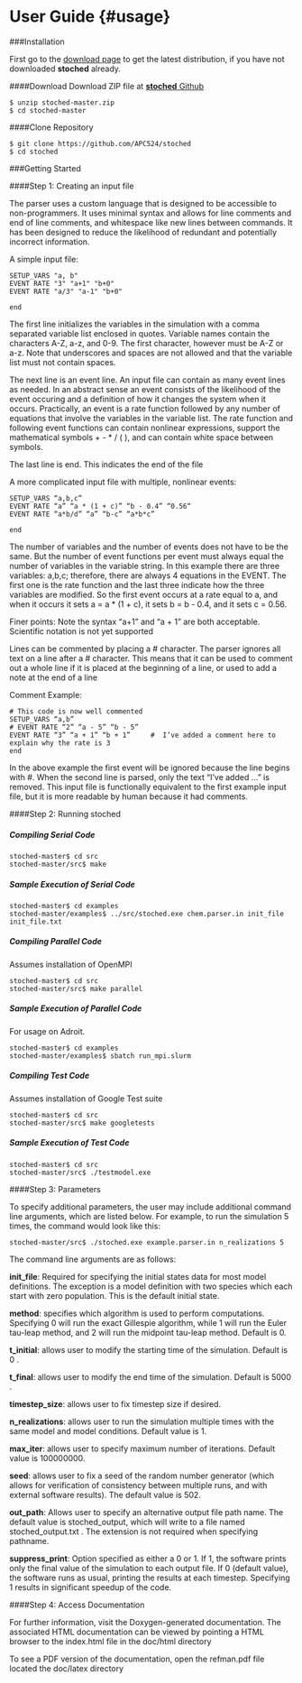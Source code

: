 User Guide                         {#usage}
============

###Installation

First go to the [download page](https://github.com/APC524/stoched) to get the latest distribution, if you have not downloaded __stoched__ already.

####Download
Download ZIP file at [__stoched__ Github](https://github.com/APC524/stoched)

    $ unzip stoched-master.zip
    $ cd stoched-master

####Clone Repository

    $ git clone https://github.com/APC524/stoched
    $ cd stoched

###Getting Started

####Step 1: Creating an input file

The parser uses a custom language that is designed to be accessible to non-programmers. It uses minimal syntax and allows for line comments and end of line comments, and whitespace like new lines between commands. It has been designed to reduce the likelihood of redundant and potentially incorrect information.

A simple input file:

    SETUP_VARS "a, b"
    EVENT RATE "3" "a+1" "b+0"
    EVENT RATE "a/3" "a-1" "b+0"

    end

The first line initializes the variables in the simulation with a comma separated variable list enclosed in quotes. Variable names contain the characters A-Z, a-z, and 0-9. The first character, however must be A-Z or a-z. Note that underscores and spaces are not allowed and that the variable list must not contain spaces.

The next line is an event line. An input file can contain as many event lines as needed. In an abstract sense an event consists of the likelihood of the event occuring and a definition of how it changes the system when it occurs. Practically, an event is a rate function followed by any number of equations that involve the variables in the variable list. The rate function and following event functions can contain nonlinear expressions, support the mathematical symbols + - * / ( ), and can contain white space between symbols. 

The last line is end. This indicates the end of the file

A more complicated input file with multiple, nonlinear events:

    SETUP_VARS “a,b,c”
    EVENT RATE “a” “a * (1 + c)” “b - 0.4” “0.56“
    EVENT RATE “a*b/d” “a” “b-c” “a*b*c”

    end

The number of variables and the number of events does not have to be the same. But the number of event functions per event must always equal the number of variables in the variable string. In this example there are three variables: a,b,c; therefore, there are always 4 equations in the EVENT. The first one is the rate function and the last three indicate how the three variables are modified. So the first event occurs at a rate equal to a, and when it occurs it sets a = a * (1 + c), it sets b = b - 0.4, and it sets c = 0.56.

Finer points:
Note the syntax “a+1” and “a    +     1” are both acceptable. Scientific notation is not yet supported

Lines can be commented by placing a # character. The parser ignores all text on a line after a # character. This means that it can be used to comment out a whole line if it is placed at the beginning of a line, or used to add a note at the end of a line

Comment Example:

    # This code is now well commented
    SETUP_VARS “a,b”
    # EVENT RATE “2” “a - 5” “b - 5”
    EVENT RATE “3” “a + 1” “b + 1”     #  I’ve added a comment here to explain why the rate is 3
    end

In the above example the first event will be ignored because the line begins with #. When the second line is parsed, only the text “I’ve added …” is removed. This input file is functionally equivalent to the first example input file, but it is more readable by human because it had comments.


####Step 2: Running stoched

##### Compiling Serial Code

    stoched-master$ cd src
    stoched-master/src$ make

##### Sample Execution of Serial Code
    
    stoched-master$ cd examples
    stoched-master/examples$ ../src/stoched.exe chem.parser.in init_file init_file.txt

##### Compiling Parallel Code

Assumes installation of OpenMPI

    stoched-master$ cd src
    stoched-master/src$ make parallel

##### Sample Execution of Parallel Code

For usage on Adroit.

    stoched-master$ cd examples    
    stoched-master/examples$ sbatch run_mpi.slurm


##### Compiling Test Code

Assumes installation of Google Test suite

    stoched-master$ cd src
    stoched-master/src$ make googletests

##### Sample Execution of Test Code
    
    stoched-master$ cd src
    stoched-master/src$ ./testmodel.exe


####Step 3: Parameters

To specify additional parameters, the user may include additional command line arguments, which are listed below. For example, to run the simulation 5 times, the command would look like this:

    stoched-master/src$ ./stoched.exe example.parser.in n_realizations 5

The command line arguments are as follows:

__init_file__: Required for specifying the initial states data for most model definitions. The exception is a model definition with two species which each start with zero population. This is the default initial state. 

__method__: specifies which algorithm is used to perform computations. Specifying 0 will run the exact Gillespie algorithm, while 1 will run the Euler tau-leap method, and 2 will run the midpoint tau-leap method. Default is 0. 

__t_initial__: allows user to modify the starting time of the simulation. Default is 0 .

__t_final__: allows user to modify the end time of the simulation. Default is 5000 . 

__timestep_size__: allows user to fix timestep size if desired. 

__n_realizations__: allows user to run the simulation multiple times with the same model and model conditions. Default value is 1. 

__max_iter__: allows user to specify maximum number of iterations. Default value is 100000000.

__seed__: allows user to fix a seed of the random number generator (which allows for verification of consistency between multiple runs, and with external software results). The default value is 502. 

__out_path__: Allows user to specify an alternative output file path name. The default value is stoched_output, which will write to a file named stoched_output.txt . The extension is not required when specifying pathname. 

__suppress_print__: Option specified as either a 0 or 1. If 1, the software prints only the final value of the simulation to each output file. If 0 (default value), the software runs as usual, printing the results at each timestep. Specifying 1 results in significant speedup of the code. 


####Step 4: Access Documentation

For further information, visit the Doxygen-generated documentation. The associated HTML documentation can be viewed by pointing a HTML browser to the index.html file in the doc/html directory

To see a PDF version of the documentation, open the refman.pdf file located the doc/latex directory
